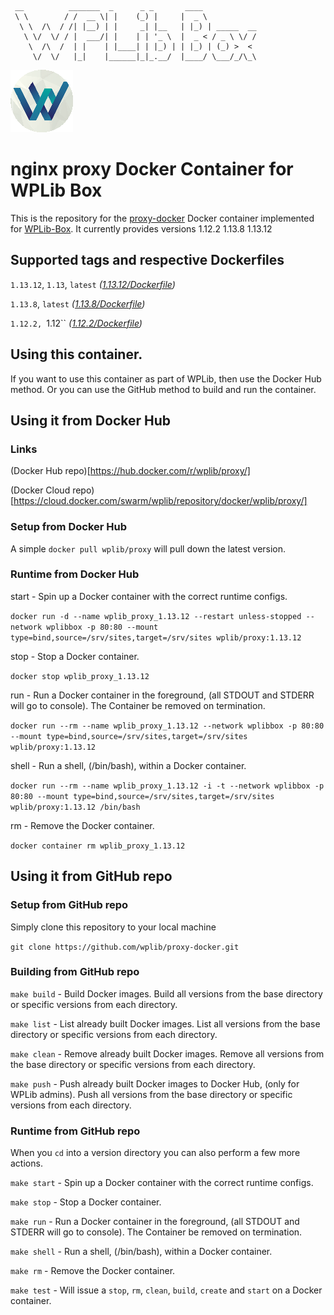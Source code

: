 ```
 __          _______  _      _ _       ____
 \ \        / /  __ \| |    (_) |     |  _ \
  \ \  /\  / /| |__) | |     _| |__   | |_) | _____  __
   \ \/  \/ / |  ___/| |    | | '_ \  |  _ < / _ \ \/ /
    \  /\  /  | |    | |____| | |_) | | |_) | (_) >  <
     \/  \/   |_|    |______|_|_.__/  |____/ \___/_/\_\
```

![WPLib-Box](https://github.com/wplib/wplib.github.io/raw/master/WPLib-Box-100x.png)


# nginx proxy Docker Container for WPLib Box
This is the repository for the [proxy-docker](https://nginx.org/en/) Docker container implemented for [WPLib-Box](https://github.com/wplib/wplib-box).
It currently provides versions 1.12.2 1.13.8 1.13.12


## Supported tags and respective Dockerfiles

`1.13.12`, `1.13`, `latest` _([1.13.12/Dockerfile](https://github.com/wplib/proxy-docker/blob/master/1.13.12/Dockerfile))_

`1.13.8`, `latest` _([1.13.8/Dockerfile](https://github.com/wplib/proxy-docker/blob/master/1.13.8/Dockerfile))_

`1.12.2, `1.12`` _([1.12.2/Dockerfile](https://github.com/wplib/proxy-docker/blob/master/1.12.2/Dockerfile))_


## Using this container.
If you want to use this container as part of WPLib, then use the Docker Hub method.
Or you can use the GitHub method to build and run the container.


## Using it from Docker Hub

### Links
(Docker Hub repo)[https://hub.docker.com/r/wplib/proxy/]

(Docker Cloud repo)[https://cloud.docker.com/swarm/wplib/repository/docker/wplib/proxy/]


### Setup from Docker Hub
A simple `docker pull wplib/proxy` will pull down the latest version.


### Runtime from Docker Hub
start - Spin up a Docker container with the correct runtime configs.

`docker run -d --name wplib_proxy_1.13.12 --restart unless-stopped --network wplibbox -p 80:80 --mount type=bind,source=/srv/sites,target=/srv/sites wplib/proxy:1.13.12`

stop - Stop a Docker container.

`docker stop wplib_proxy_1.13.12`

run - Run a Docker container in the foreground, (all STDOUT and STDERR will go to console). The Container be removed on termination.

`docker run --rm --name wplib_proxy_1.13.12 --network wplibbox -p 80:80 --mount type=bind,source=/srv/sites,target=/srv/sites wplib/proxy:1.13.12`

shell - Run a shell, (/bin/bash), within a Docker container.

`docker run --rm --name wplib_proxy_1.13.12 -i -t --network wplibbox -p 80:80 --mount type=bind,source=/srv/sites,target=/srv/sites wplib/proxy:1.13.12 /bin/bash`

rm - Remove the Docker container.

`docker container rm wplib_proxy_1.13.12`


## Using it from GitHub repo

### Setup from GitHub repo
Simply clone this repository to your local machine

`git clone https://github.com/wplib/proxy-docker.git`


### Building from GitHub repo
`make build` - Build Docker images. Build all versions from the base directory or specific versions from each directory.


`make list` - List already built Docker images. List all versions from the base directory or specific versions from each directory.


`make clean` - Remove already built Docker images. Remove all versions from the base directory or specific versions from each directory.


`make push` - Push already built Docker images to Docker Hub, (only for WPLib admins). Push all versions from the base directory or specific versions from each directory.


### Runtime from GitHub repo
When you `cd` into a version directory you can also perform a few more actions.

`make start` - Spin up a Docker container with the correct runtime configs.


`make stop` - Stop a Docker container.


`make run` - Run a Docker container in the foreground, (all STDOUT and STDERR will go to console). The Container be removed on termination.


`make shell` - Run a shell, (/bin/bash), within a Docker container.


`make rm` - Remove the Docker container.


`make test` - Will issue a `stop`, `rm`, `clean`, `build`, `create` and `start` on a Docker container.


